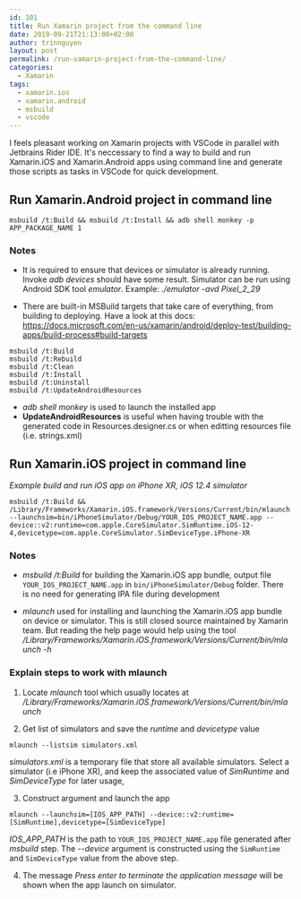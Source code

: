 ```yaml
---
id: 101
title: Run Xamarin project from the command line
date: 2019-09-21T21:13:00+02:00
author: trinnguyen
layout: post
permalink: /run-xamarin-project-from-the-command-line/
categories:
  - Xamarin
tags:
  - xamarin.ios
  - xamarin.android
  - msbuild
  - vscode
---
```


I feels pleasant working on Xamarin projects with VSCode in parallel with Jetbrains Rider IDE. It's neccessary to find a way to build and run Xamarin.iOS and Xamarin.Android apps using command line and generate those scripts as tasks in VSCode for quick development.

## Run Xamarin.Android project in command line

```
msbuild /t:Build && msbuild /t:Install && adb shell monkey -p APP_PACKAGE_NAME 1
```

### Notes
- It is required to ensure that devices or simulator is already running. Invoke *adb devices* should have some result. Simulator can be run using Android SDK tool *emulator*. Example: *./emulator -avd Pixel_2_29*

- There are built-in MSBuild targets that take care of everything, from building to deploying. Have a look at this docs: https://docs.microsoft.com/en-us/xamarin/android/deploy-test/building-apps/build-process#build-targets

```
msbuild /t:Build
msbuild /t:Rebuild
msbuild /t:Clean
msbuild /t:Install
msbuild /t:Uninstall
msbuild /t:UpdateAndroidResources
```
- *adb shell monkey* is used to launch the installed app
- **UpdateAndroidResources** is useful when having trouble with the generated code in Resources.designer.cs or when editting resources file (i.e. strings.xml)

## Run Xamarin.iOS project in command line

*Example build and run iOS app on iPhone XR, iOS 12.4 simulator*

```
msbuild /t:Build && /Library/Frameworks/Xamarin.iOS.framework/Versions/Current/bin/mlaunch --launchsim=bin/iPhoneSimulator/Debug/YOUR_IOS_PROJECT_NAME.app --device::v2:runtime=com.apple.CoreSimulator.SimRuntime.iOS-12-4,devicetype=com.apple.CoreSimulator.SimDeviceType.iPhone-XR
```

### Notes
- *msbuild /t:Build* for building the Xamarin.iOS app bundle, output file `YOUR_IOS_PROJECT_NAME.app` in `bin/iPhoneSimulator/Debug` folder. There is no need for generating IPA file during development

- *mlaunch* used for installing and launching the Xamarin.iOS app bundle on device or simulator. This is still closed source maintained by Xamarin team. But reading the help page would help using the tool
*/Library/Frameworks/Xamarin.iOS.framework/Versions/Current/bin/mlaunch -h*

### Explain steps to work with mlaunch
1. Locate *mlaunch* tool which usually locates at */Library/Frameworks/Xamarin.iOS.framework/Versions/Current/bin/mlaunch*

2. Get list of simulators and save the *runtime* and *devicetype* value
```
mlaunch --listsim simulators.xml
```
*simulators.xml* is a temporary file that store all available simulators. Select a simulator (i.e iPhone XR), and keep the associated value of *SimRuntime* and *SimDeviceType* for later usage,

3. Construct argument and launch the app

```
mlaunch --launchsim=[IOS_APP_PATH] --device::v2:runtime=[SimRuntime],devicetype=[SimDeviceType]
```

*IOS_APP_PATH* is the path to `YOUR_IOS_PROJECT_NAME.app` file generated after *msbuild* step. The *--device* argument is constructed using the `SimRuntime` and `SimDeviceType` value from the above step.

4. The message *Press enter to terminate the application message* will be shown when the app launch on simulator.
